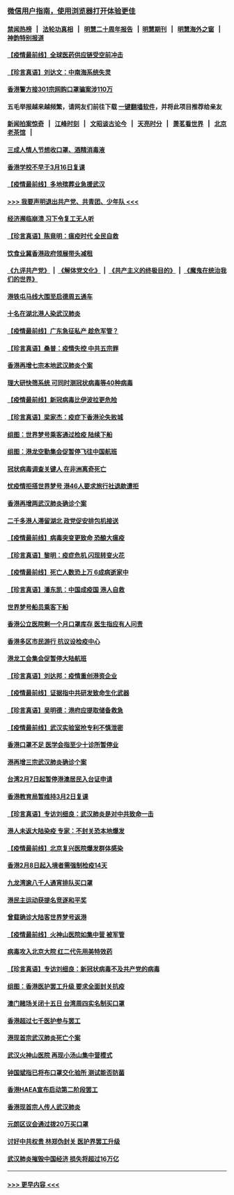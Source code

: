 ### [微信用户指南，使用浏览器打开体验更佳](https://github.com/gfw-breaker/banned-news1/blob/master/indexes/wechat-guide.md?t=0)
#### [禁闻热榜](热点新闻.md?t=0)  &nbsp;&nbsp;|&nbsp;&nbsp; [法轮功真相](https://github.com/gfw-breaker/truth/blob/master/README.md?t=0) &nbsp;&nbsp;|&nbsp;&nbsp; [明慧二十周年报告](https://github.com/gfw-breaker/mh-reports/blob/master/README.md?t=0) &nbsp;&nbsp;|&nbsp;&nbsp;[明慧期刊](https://github.com/gfw-breaker/mh-qikan) &nbsp;&nbsp;|&nbsp;&nbsp; [明慧海外之窗](https://github.com/gfw-breaker/mh-news/blob/master/README.md?t=0) &nbsp;&nbsp;|&nbsp;&nbsp; [神韵特别报道](https://github.com/gfw-breaker/mh-news/blob/master/shenyun.md?t=0)
#### [【疫情最前线】全球医药供应链受空前冲击](../pages/nsc415/n11869614.md?t=02160311) 
#### [【珍言真语】刘达文：中南海系统失灵](../pages/nsc415/n11869465.md?t=02160311) 
#### [香港警方接301宗网购口罩骗案涉110万](../pages/nsc415/n11867572.md?t=02160311) 
#### 五毛举报越来越频繁，请网友们前往下载 [一键翻墙软件](https://github.com/gfw-breaker/ssr-accounts)，并将此项目推荐给亲友
#### [新闻拍案惊奇](https://github.com/gfw-breaker/banned-news1/blob/master/pages/link4.md) &nbsp;&nbsp;|&nbsp;&nbsp; [江峰时刻](https://github.com/gfw-breaker/banned-news1/blob/master/pages/link4.md) &nbsp;&nbsp;|&nbsp;&nbsp; [文昭谈古论今](https://github.com/gfw-breaker/banned-news1/blob/master/pages/link4.md) &nbsp;&nbsp;|&nbsp;&nbsp; [天亮时分](https://github.com/gfw-breaker/banned-news1/blob/master/pages/link4.md) &nbsp;&nbsp;|&nbsp;&nbsp; [萧茗看世界](https://github.com/gfw-breaker/banned-news1/blob/master/pages/link4.md) &nbsp;&nbsp;|&nbsp;&nbsp; [北京老茶馆](https://github.com/gfw-breaker/banned-news1/blob/master/pages/link4.md) &nbsp;&nbsp;|&nbsp;&nbsp; 
#### [三成人情人节想收口罩、酒精消毒液](../pages/nsc415/n11867523.md?t=02160311) 
#### [香港学校不早于3月16日复课](../pages/nsc415/n11867498.md?t=02160311) 
#### [【疫情最前线】多地殡葬业急援武汉](../pages/nsc415/n11866914.md?t=02160311) 
#### [>>> 我要声明退出共产党、共青团、少年队 <<<](https://github.com/begood0513/goodnews/blob/master/quit/letter.md) 
#### [经济濒临崩溃 习下令复工无人听](../pages/nsc415/n11867269.md?t=02160311) 
#### [【珍言真语】陈竟明：瘟疫时代 全民自救](../pages/nsc415/n11866765.md?t=02160311) 
#### [饮食业冀香港政府领展带头减租](../pages/nsc415/n11864876.md?t=02160311) 
#### [《九评共产党》](https://github.com/begood0513/9ping.md/blob/master/README.md) &nbsp;|&nbsp; [《解体党文化》](../../../../jtdwh.md/blob/master/README.md)  &nbsp;|&nbsp; [《共产主义的终极目的》](../../../../gczydzjmd.md/blob/master/README.md) &nbsp;|&nbsp; [《魔鬼在统治我们的世界》](../../../../mgztzwmdsj.md/blob/master/README.md) 
#### [港铁屯马线大围至启德周五通车](../pages/nsc415/n11864842.md?t=02160311) 
#### [十名在湖北港人染武汉肺炎](../pages/nsc415/n11864807.md?t=02160311) 
#### [【疫情最前线】广东急征私产 趁危军管？](../pages/nsc415/n11864205.md?t=02160311) 
#### [【珍言真语】桑普：疫情失控 中共五宗罪](../pages/nsc415/n11864157.md?t=02160311) 
#### [香港再增七宗本地武汉肺炎个案](../pages/nsc415/n11862405.md?t=02160311) 
#### [理大研快筛系统 可同时测冠状病毒等40种病毒](../pages/nsc415/n11862376.md?t=02160311) 
#### [【疫情最前线】新冠病毒比伊波拉更危险](../pages/nsc415/n11862199.md?t=02160311) 
#### [【珍言真语】梁家杰：疫症下香港沦失败城](../pages/nsc415/n11861588.md?t=02160311) 
#### [组图：世界梦号乘客通过检疫 陆续下船](../pages/nsc415/n11858302.md?t=02160311) 
#### [组图：港龙空勤集会促暂停飞往中国航班](../pages/nsc415/n11858190.md?t=02160311) 
#### [冠状病毒调查关键人 在非洲离奇死亡](../pages/nsc415/n11859798.md?t=02160311) 
#### [忧疫情拒搭世界梦号 港46人要求旅行社退款遭拒](../pages/nsc415/n11859849.md?t=02160311) 
#### [香港再增两武汉肺炎确诊个案](../pages/nsc415/n11859833.md?t=02160311) 
#### [二千多港人滞留湖北 政党促安排包机接送](../pages/nsc415/n11859831.md?t=02160311) 
#### [【疫情最前线】病毒突变更致命 恐酿大瘟疫](../pages/nsc415/n11859604.md?t=02160311) 
#### [【珍言真语】黎明：疫症危机 闪现转变火花](../pages/nsc415/n11859199.md?t=02160311) 
#### [【疫情最前线】死亡人数恐上万 6成病逝家中](../pages/nsc415/n11856687.md?t=02160311) 
#### [【珍言真语】潘东凯：中国成疫国 港人自救](../pages/nsc415/n11856962.md?t=02160311) 
#### [世界梦号船员乘客下船](../pages/nsc415/n11856883.md?t=02160311) 
#### [香港公立医院剩一个月口罩库存 医生指应有人问责](../pages/nsc415/n11856875.md?t=02160311) 
#### [香港多区市民游行 抗议设检疫中心](../pages/nsc415/n11856866.md?t=02160311) 
#### [港龙工会集会促暂停大陆航班](../pages/nsc415/n11856840.md?t=02160311) 
#### [【珍言真语】刘达邦：疫情重创港资企业](../pages/nsc415/n11854274.md?t=02160311) 
#### [【疫情最前线】证据指中共研发致命生化武器](../pages/nsc415/n11853087.md?t=02160311) 
#### [【珍言真语】吴明德：港府应提取储备救急](../pages/nsc415/n11852734.md?t=02160311) 
#### [【疫情最前线】武汉实验室抢专利不慎泄密](../pages/nsc415/n11850310.md?t=02160311) 
#### [香港口罩不足 医学会指至少十诊所暂停业](../pages/nsc415/n11850301.md?t=02160311) 
#### [港再增三宗武汉肺炎确诊个案](../pages/nsc415/n11850328.md?t=02160311) 
#### [台湾2月7日起暂停港澳居民入台证申请](../pages/nsc415/n11850304.md?t=02160311) 
#### [香港教育局暂维持3月2日复课](../pages/nsc415/n11850260.md?t=02160311) 
#### [【珍言真语】专访刘细良：武汉肺炎是对中共致命一击](../pages/nsc415/n11849934.md?t=02160311) 
#### [港人未返大陆染疫 专家：不封关恐本地爆发](../pages/nsc415/n11848021.md?t=02160311) 
#### [【疫情最前线】北京复兴医院爆发群体感染](../pages/nsc415/n11847626.md?t=02160311) 
#### [香港2月8日起入境者需强制检疫14天](../pages/nsc415/n11847658.md?t=02160311) 
#### [九龙湾逾八千人通宵排队买口罩](../pages/nsc415/n11847647.md?t=02160311) 
#### [港民主运动获提名竞逐和平奖](../pages/nsc415/n11847633.md?t=02160311) 
#### [曾载确诊大陆客世界梦号返港](../pages/nsc415/n11847608.md?t=02160311) 
#### [【疫情最前线】火神山医院如集中营 被军管](../pages/nsc415/n11847524.md?t=02160311) 
#### [病毒攻入北京大院 红二代先用美特效药](../pages/nsc415/n11847427.md?t=02160311) 
#### [【珍言真语】专访刘细良：新冠状病毒不及共产党的病毒](../pages/nsc415/n11847164.md?t=02160311) 
#### [组图：香港医护罢工升级 要求全面封关抗疫](../pages/nsc415/n11844107.md?t=02160311) 
#### [澳门赌场关闭十五日 台湾周四实名制买口罩](../pages/nsc415/n11845083.md?t=02160311) 
#### [香港超过七千医护参与罢工](../pages/nsc415/n11845051.md?t=02160311) 
#### [港现首宗武汉肺炎死亡个案](../pages/nsc415/n11844998.md?t=02160311) 
#### [武汉火神山医院 再现小汤山集中营模式](../pages/nsc415/n11844763.md?t=02160311) 
#### [钟国斌指已将布口罩交化验所 测试能否防菌](../pages/nsc415/n11842783.md?t=02160311) 
#### [香港HAEA宣布启动第二阶段罢工](../pages/nsc415/n11842723.md?t=02160311) 
#### [香港现首宗人传人武汉肺炎](../pages/nsc415/n11842766.md?t=02160311) 
#### [元朗区议会通过拨20万买口罩](../pages/nsc415/n11842754.md?t=02160311) 
#### [讨好中共权贵 林郑伪封关 医护界罢工升级](../pages/nsc415/n11842359.md?t=02160311) 
#### [武汉肺炎摧毁中国经济 损失将超过16万亿](../pages/nsc415/n11839723.md?t=02160311) 

----
#### [ >>> 更早内容 <<< ](../indexes/nsc415-earlier.md)
